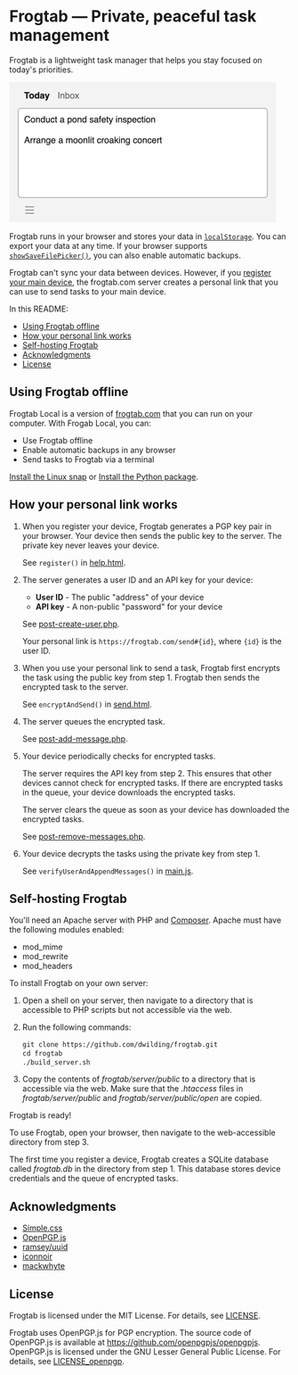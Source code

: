 # Frogtab — Private, peaceful task management

Frogtab is a lightweight task manager that helps you stay focused on today's priorities.

<p><img alt="The Today view in Frogtab" src="./demo.png" width="480"></p>

Frogtab runs in your browser and stores your data in [`localStorage`](https://developer.mozilla.org/en-US/docs/Web/API/Window/localStorage).
You can export your data at any time.
If your browser supports [`showSaveFilePicker()`](https://developer.mozilla.org/en-US/docs/Web/API/Window/showSaveFilePicker), you can also enable automatic backups.

Frogtab can't sync your data between devices.
However, if you [register your main device](https://frogtab.com/help#registering-for-a-personal-link),
the frogtab.com server creates a personal link that you can use to send tasks to your main device.

In this README:

  - [Using Frogtab offline](#using-frogtab-offline)
  - [How your personal link works](#how-your-personal-link-works)
  - [Self-hosting Frogtab](#self-hosting-frogtab)
  - [Acknowledgments](#acknowledgments)
  - [License](#license)

## Using Frogtab offline

Frogtab Local is a version of [frogtab.com](https://frogtab.com) that you can run on your computer. With Frogab Local, you can:

  - Use Frogtab offline
  - Enable automatic backups in any browser
  - Send tasks to Frogtab via a terminal

[Install the Linux snap](https://snapcraft.io/frogtab) or [Install the Python package](https://github.com/dwilding/frogtab/blob/dev/local/README.md#frogtab-local).

## How your personal link works

 1. When you register your device, Frogtab generates a PGP key pair in your browser.
    Your device then sends the public key to the server.
    The private key never leaves your device.

    See `register()` in [help.html](app/help.html).

 2. The server generates a user ID and an API key for your device:

      - **User ID** - The public "address" of your device
      - **API key** - A non-public "password" for your device

    See [post-create-user.php](server/public/open/post-create-user.php).

    Your personal link is `https://frogtab.com/send#{id}`, where `{id}` is the user ID.

 3. When you use your personal link to send a task, Frogtab first encrypts the task using the public key from step 1.
    Frogtab then sends the encrypted task to the server.

    See `encryptAndSend()` in [send.html](app/send.html).

 4. The server queues the encrypted task.

    See [post-add-message.php](server/public/open/post-add-message.php).

 5. Your device periodically checks for encrypted tasks.

    The server requires the API key from step 2. This ensures that other devices cannot check for encrypted tasks.
    If there are encrypted tasks in the queue, your device downloads the encrypted tasks.

    The server clears the queue as soon as your device has downloaded the encrypted tasks.

    See [post-remove-messages.php](server/public/open/post-remove-messages.php).

 6. Your device decrypts the tasks using the private key from step 1.

    See `verifyUserAndAppendMessages()` in [main.js](app/main.js).

## Self-hosting Frogtab

You'll need an Apache server with PHP and [Composer](https://getcomposer.org/).
Apache must have the following modules enabled:

  * mod_mime
  * mod_rewrite
  * mod_headers

To install Frogtab on your own server:

 1. Open a shell on your server, then navigate to a directory that is accessible to PHP scripts but not accessible via the web.

 2. Run the following commands:

    ```
    git clone https://github.com/dwilding/frogtab.git
    cd frogtab
    ./build_server.sh
    ```

 3. Copy the contents of *frogtab/server/public* to a directory that is accessible via the web.
    Make sure that the *.htaccess* files in *frogtab/server/public* and *frogtab/server/public/open* are copied.

Frogtab is ready!

To use Frogtab, open your browser, then navigate to the web-accessible directory from step 3.

The first time you register a device, Frogtab creates a SQLite database called *frogtab.db* in the directory from step 1.
This database stores device credentials and the queue of encrypted tasks.

## Acknowledgments

  - [Simple.css](https://simplecss.org)
  - [OpenPGP.js](https://openpgpjs.org)
  - [ramsey/uuid](https://uuid.ramsey.dev)
  - [iconnoir](https://iconoir.com)
  - [mackwhyte](https://www.fiverr.com/mackwhyte)

## License

Frogtab is licensed under the MIT License.
For details, see [LICENSE](LICENSE).

Frogtab uses OpenPGP.js for PGP encryption.
The source code of OpenPGP.js is available at https://github.com/openpgpjs/openpgpjs.
OpenPGP.js is licensed under the GNU Lesser General Public License.
For details, see [LICENSE_openpgp](LICENSE_openpgp).
